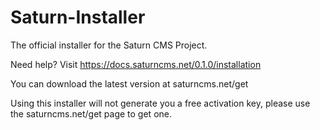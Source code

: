 # Saturn-Installer
The official installer for the Saturn CMS Project.

Need help? Visit https://docs.saturncms.net/0.1.0/installation

You can download the latest version at saturncms.net/get

Using this installer will not generate you a free activation key, please use the saturncms.net/get page to get one.

